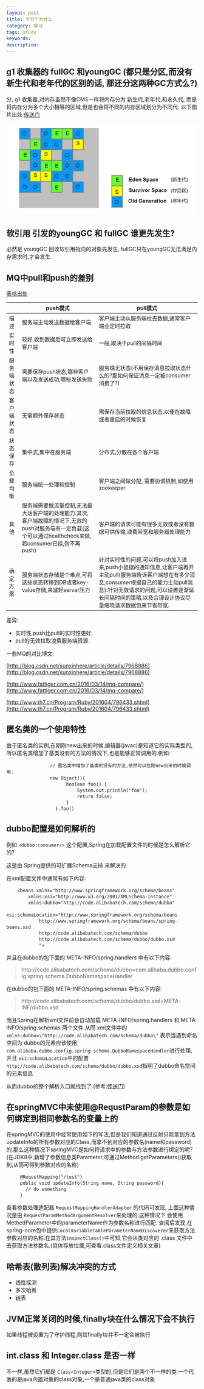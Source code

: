 ```yaml
---
layout: post
title: 十万个为什么
category: 学习
tags: study
keywords:
description:
---
```



## g1 收集器的 fullGC 和youngGC (都只是分区,而没有新生代和老年代的区别的话, 那还分这两种GC方式么?)

分, g1 收集器,对内存虽然不像CMS一样将内存分为 新生代,老年代,和永久代, 而是将内存分为多个大小相等的区域,但是也会将不同的内存区域划分为不同代.
以下图片出处:[传送门](http://blog.csdn.net/renfufei/article/details/41897113)

![](/assets/picture/2016-08-11_g1_memory_layout.png)


## 软引用 引发的youngGC 和 fullGC 谁更先发生?
必然是 youngGC 回收软引用指向的对象先发生, fullGC只在youngGC无法满足内存需求时,才会发生.

## MQ中pull和push的差别
[表格出处](http://www.blogjava.net/killme2008/archive/2011/04/30/349303.html)



|            | push模式 | pull模式 |
| ----       | ---- | ---- |
| 描述       | 服务端主动发送数据给客户端 | 客户端主动从服务端拉去数据,通常客户端会定时拉取 |
| 实时性     | 较好,收到数据后可立即发送给客户端 | 一般,取决于pull的间隔时间 |
| 服务端状态 | 需要保存push状态,哪些客户端以及发送成功,哪些发送失败 | 服务端无状态(不用保存消息拉取状态什么的?那如何保证消息一定被consumer消费了?) |
| 客户端状态 | 无需额外保存状态 | 需保存当前拉取的信息状态,以便在故障或者重启的时候恢复 |
| 状态保存   | 集中式,集中在服务端 | 分布式,分散在各个客户端 |
| 负载均衡   | 服务端统一处理和控制 | 客户端之间做分配, 需要协调机制,如使用zookeeper |
| 其他       | 服务端需要做流量控制,无法最大话客户端的处理能力.其次,客户端故障的情况下,无效的push对服务端有一定负载(这个可以通过healthcheck来做,若consumer已挂,则不再push) | 客户端的请求可能有很多无效或者没有数据可供传输,浪费带宽和服务器处理能力 |
| 确定方案   | 服务端状态存储是个难点,可将这些状态转移到DB或者key-value存储,来减轻server压力 | 针对实时性的问题,可以将push加入进来,push小鼠据的通知信息,让客户端再开主动pull(服务端告诉客户端想在有多少消息,consumer根据自己的能力主动pull消息).针对无效请求的问题,可以设置逐渐延长间隔时间的策略,以及合理设计协议尽量缩晓请求数据包来节省带宽. |


差异:

* 实时性,push比pull的实时性更好.
* pull的无效拉取浪费服务端资源.

 一些MQ的对比博文:

 [http://blog.csdn.net/sunxinhere/article/details/7968886](http://blog.csdn.net/sunxinhere/article/details/7968886)

 [http://www.fattiger.com.cn/2016/03/14/mq-compare/](http://www.fattiger.com.cn/2016/03/14/mq-compare/)

 [http://www.th7.cn/Program/Ruby/201604/796433.shtml](http://www.th7.cn/Program/Ruby/201604/796433.shtml)

## 匿名类的一个使用特性
由于匿名类的实例,在刚刚new出来的时候,编辑器(javac)是知道它的实际类型的,所以匿名类增加了基类没有的方法的情况下,也是能够正常调用的.例如:

                    // 匿名类中增加了基类的没有的方法,依然可以在刚new出来的时候调用.
                    new Object(){
                          boolean foo() {
                              System.out.println("foo");
                              return false;
                          }
                      }.foo()

## dubbo配置是如何解析的
例如 `<dubbo:consumer/>` 这个配置,Spring在加载配置文件的时候是怎么解析它的?

这是由 Spring提供的可扩展Schema支持 来解决的.

在xml配置文件中通常有如下内容:

        <beans xmlns="http://www.springframework.org/schema/beans"
            xmlns:xsi="http://www.w3.org/2001/XMLSchema-instance"
            xmlns:dubbo="http://code.alibabatech.com/schema/dubbo"
            xsi:schemaLocation="http://www.springframework.org/schema/beans
                http://www.springframework.org/schema/beans/spring-beans.xsd
                http://code.alibabatech.com/schema/dubbo
                http://code.alibabatech.com/schema/dubbo/dubbo.xsd
                ">

并且在dubbo的包下面的 META-INFO/spring.handlers 中有以下内容:

> http\://code.alibabatech.com/schema/dubbo=com.alibaba.dubbo.config.spring.schema.DubboNamespaceHandler

在dubbo的包下面的 META-INFO/spring.schemas 中有以下内容:
> http\://code.alibabatech.com/schema/dubbo/dubbo.xsd=META-INF/dubbo.xsd

而且Spring在解析xml文件前会自动加载 META-INFO/spring.handlers 和 META-INFO/spring.schemas 两个文件.从而 xml文件中的`xmlns:dubbo=\"http://code.alibabatech.com/schema/dubbo\"` 表示当遇到命名空间为 dubbo的元素应该使用`com.alibaba.dubbo.config.spring.schema.DubboNamespaceHandler`进行处理, 并且 `xsi:schemaLocation`中的配置`http://code.alibabatech.com/schema/dubbo/dubbo.xsd`指明了dubbo命名空间的元素信息

从而dubbo的整个解析入口就找到了.(参考:[传送门](http://blog.csdn.net/cutesource/article/details/5864562))

## 在springMVC中未使用@RequstParam的参数是如何绑定到相同参数名的变量上的
在springMVC的使用中经常使用如下的写法,但是我们知道通过反射只能拿到方法updateInfo的所有参数对应的Class,而拿不到对应的参数名(name和password)的.那么这种情况下springMVC是如何将请求中的参数与方法参数进行绑定的呢?
(在JDK8中,新增了参数信息类Parameter,可通过Method.getParameters()获取到,从而可得到参数对应的名称)

         @RequstMapping("/test")
         public void updateInfo(String name, String password){
           // do something
         }

查看参数处理适配器 `RequestMappingHandlerAdapter` 的代码可发现, 上面这种情况是由 `RequestParamMethodArgumentResolver`来处理的.这种情况下 会使用 MethedParameter中的parameterName作为参数名称进行匹配.
查阅后发现,在spring-core包中提供`LocalVariableTableParameterNameDiscoverer`来获取方法参数对应的名称.在其方法`inspectClass()`中可知,它会从类对应的 .class 文件中去获取方法参数名.(具体存放位置,可查看.class文件定义相关文章)

## 哈希表(散列表)解决冲突的方式
* 线性探测
* 多次哈希
* 链表

## JVM正常关闭的时候,finally块在什么情况下会不执行

如果线程被设置为了守护线程,则其finally块并不一定会被执行

## int.class 和 Integer.class 是否一样

不一样,虽然它们都是 `Class<Integer>`类型的,但是它们是两个不一样的类.一个代表的是java内置对象的class对象,一个是普通java类的class对象
